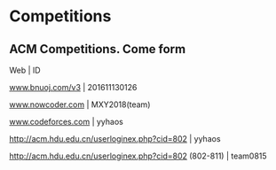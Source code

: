 # Competitions
## ACM Competitions. Come form 

 Web	| ID
 
 www.bnuoj.com/v3	| 201611130126 
 
 www.nowcoder.com	| MXY2018(team) 
 
 www.codeforces.com | yyhaos 

 http://acm.hdu.edu.cn/userloginex.php?cid=802 | yyhaos 

 http://acm.hdu.edu.cn/userloginex.php?cid=802 (802-811)  | team0815 


